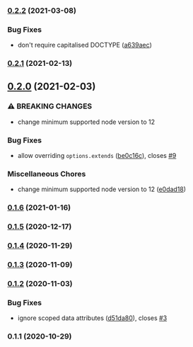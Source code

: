 ### [0.2.2](https://github.com/nuxt-community/html-validator-module/compare/0.2.1...0.2.2) (2021-03-08)


### Bug Fixes

* don't require capitalised DOCTYPE ([a639aec](https://github.com/nuxt-community/html-validator-module/commit/a639aeceba980e6928781075427227968a8f2ca8))

### [0.2.1](https://github.com/nuxt-community/html-validator-module/compare/0.2.0...0.2.1) (2021-02-13)

## [0.2.0](https://github.com/nuxt-community/html-validator-module/compare/0.1.6...0.2.0) (2021-02-03)


### ⚠ BREAKING CHANGES

* change minimum supported node version to 12

### Bug Fixes

* allow overriding `options.extends` ([be0c16c](https://github.com/nuxt-community/html-validator-module/commit/be0c16c32636fe8ef53030dfc5bb44b40948c3bf)), closes [#9](https://github.com/nuxt-community/html-validator-module/issues/9)


### Miscellaneous Chores

* change minimum supported node version to 12 ([e0dad18](https://github.com/nuxt-community/html-validator-module/commit/e0dad182b67a8d4dd56ee2143095ee99ee93f859))

### [0.1.6](https://github.com/nuxt-community/html-validator-module/compare/0.1.5...0.1.6) (2021-01-16)

### [0.1.5](https://github.com/nuxt-community/html-validator-module/compare/0.1.4...0.1.5) (2020-12-17)

### [0.1.4](https://github.com/nuxt-community/html-validator-module/compare/0.1.3...0.1.4) (2020-11-29)

### [0.1.3](https://github.com/nuxt-community/html-validator-module/compare/0.1.2...0.1.3) (2020-11-09)

### [0.1.2](https://github.com/nuxt-community/html-validator-module/compare/0.1.1...0.1.2) (2020-11-03)


### Bug Fixes

* ignore scoped data attributes ([d51da80](https://github.com/nuxt-community/html-validator-module/commit/d51da807e44ab521715cfb6c10b27ed23f21bdf9)), closes [#3](https://github.com/nuxt-community/html-validator-module/issues/3)

### 0.1.1 (2020-10-29)

